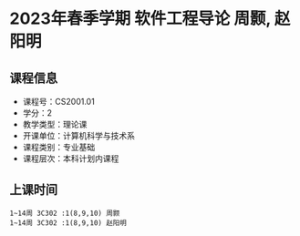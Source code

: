 # 2023年春季学期 软件工程导论 周颢, 赵阳明






## 课程信息

- 课程号：CS2001.01
- 学分：2
- 教学类型：理论课
- 开课单位：计算机科学与技术系
- 课程类别：专业基础
- 课程层次：本科计划内课程

## 上课时间

```
1~14周 3C302 :1(8,9,10) 周颢
1~14周 3C302 :1(8,9,10) 赵阳明
```

